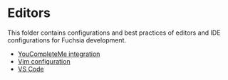 # Editors

This folder contains configurations and best practices of editors and IDE
configurations for Fuchsia development.

* [YouCompleteMe integration](/docs/development/editors/youcompleteme.md)
* [Vim configuration](vim.md)
* [VS Code](/docs/development/editors/vscode.md)
